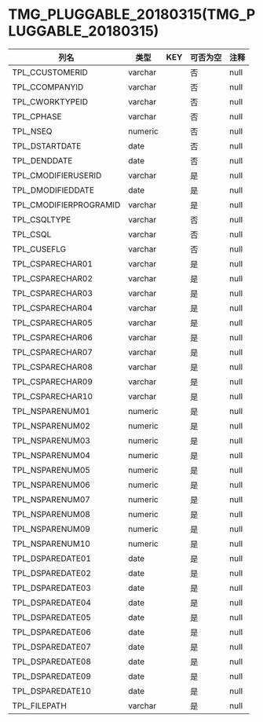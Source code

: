 # TMG_PLUGGABLE_20180315(TMG_PLUGGABLE_20180315)
| 列名   | 类型   | KEY  | 可否为空 | 注释   |
| ---- | ---- | ---- | ---- | ---- |
|TPL_CCUSTOMERID|varchar||否|null|
|TPL_CCOMPANYID|varchar||否|null|
|TPL_CWORKTYPEID|varchar||否|null|
|TPL_CPHASE|varchar||否|null|
|TPL_NSEQ|numeric||否|null|
|TPL_DSTARTDATE|date||否|null|
|TPL_DENDDATE|date||否|null|
|TPL_CMODIFIERUSERID|varchar||是|null|
|TPL_DMODIFIEDDATE|date||是|null|
|TPL_CMODIFIERPROGRAMID|varchar||是|null|
|TPL_CSQLTYPE|varchar||否|null|
|TPL_CSQL|varchar||否|null|
|TPL_CUSEFLG|varchar||否|null|
|TPL_CSPARECHAR01|varchar||是|null|
|TPL_CSPARECHAR02|varchar||是|null|
|TPL_CSPARECHAR03|varchar||是|null|
|TPL_CSPARECHAR04|varchar||是|null|
|TPL_CSPARECHAR05|varchar||是|null|
|TPL_CSPARECHAR06|varchar||是|null|
|TPL_CSPARECHAR07|varchar||是|null|
|TPL_CSPARECHAR08|varchar||是|null|
|TPL_CSPARECHAR09|varchar||是|null|
|TPL_CSPARECHAR10|varchar||是|null|
|TPL_NSPARENUM01|numeric||是|null|
|TPL_NSPARENUM02|numeric||是|null|
|TPL_NSPARENUM03|numeric||是|null|
|TPL_NSPARENUM04|numeric||是|null|
|TPL_NSPARENUM05|numeric||是|null|
|TPL_NSPARENUM06|numeric||是|null|
|TPL_NSPARENUM07|numeric||是|null|
|TPL_NSPARENUM08|numeric||是|null|
|TPL_NSPARENUM09|numeric||是|null|
|TPL_NSPARENUM10|numeric||是|null|
|TPL_DSPAREDATE01|date||是|null|
|TPL_DSPAREDATE02|date||是|null|
|TPL_DSPAREDATE03|date||是|null|
|TPL_DSPAREDATE04|date||是|null|
|TPL_DSPAREDATE05|date||是|null|
|TPL_DSPAREDATE06|date||是|null|
|TPL_DSPAREDATE07|date||是|null|
|TPL_DSPAREDATE08|date||是|null|
|TPL_DSPAREDATE09|date||是|null|
|TPL_DSPAREDATE10|date||是|null|
|TPL_FILEPATH|varchar||是|null|

